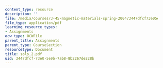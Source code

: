 ```yaml
---
content_type: resource
description: ''
file: /media/courses/3-45-magnetic-materials-spring-2004/3447dfcf73e05e9b7ab88b2267de228b_sols_2.pdf
file_type: application/pdf
learning_resource_types:
- Assignments
ocw_type: OCWFile
parent_title: Assignments
parent_type: CourseSection
resourcetype: Document
title: sols_2.pdf
uid: 3447dfcf-73e0-5e9b-7ab8-8b2267de228b
---
```

